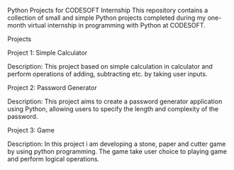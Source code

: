Python Projects for CODESOFT Internship
This repository contains a collection of small and simple Python projects completed during my one-month virtual internship in programming with Python at CODESOFT.

Projects

Project 1: Simple Calculator

Description: This project based on simple calculation in calculator and perform operations of adding, subtracting etc. by taking user inputs.

Project 2: Password Generator

Description: This project aims to create a password generator application using Python, allowing users to
specify the length and complexity of the password.

Project 3: Game

Description: In this project i am developing a stone, paper and cutter game by using python programming. The game take user choice to playing game and perform logical operations.
